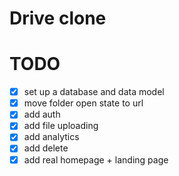 # Drive clone

# TODO

- [X] set up a database and data model
- [X] move folder open state to url
- [X] add auth
- [X] add file uploading
- [X] add analytics
- [X] add delete
- [X] add real homepage + landing page
